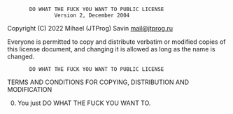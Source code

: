            DO WHAT THE FUCK YOU WANT TO PUBLIC LICENSE
                   Version 2, December 2004

Copyright (C) 2022 Mihael (JTProg) Savin <mail@jtprog.ru>

Everyone is permitted to copy and distribute verbatim or modified
copies of this license document, and changing it is allowed as long
as the name is changed.

           DO WHAT THE FUCK YOU WANT TO PUBLIC LICENSE
  TERMS AND CONDITIONS FOR COPYING, DISTRIBUTION AND MODIFICATION

 0. You just DO WHAT THE FUCK YOU WANT TO.
